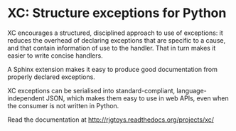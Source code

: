 # XC: Structure exceptions for Python

XC encourages a structured, disciplined approach to use of exceptions: it reduces the
overhead of declaring exceptions that are specific to a cause,
and that contain information of use to the handler.   That in turn makes it easier
to write concise handlers.

A Sphinx extension makes it easy to produce good documentation from properly declared exceptions.

XC exceptions can be serialised into standard-compliant, language-independent JSON,
which makes them easy to use in web APIs, even when the consumer is not written in Python.

Read the documentation at http://rjgtoys.readthedocs.org/projects/xc/
